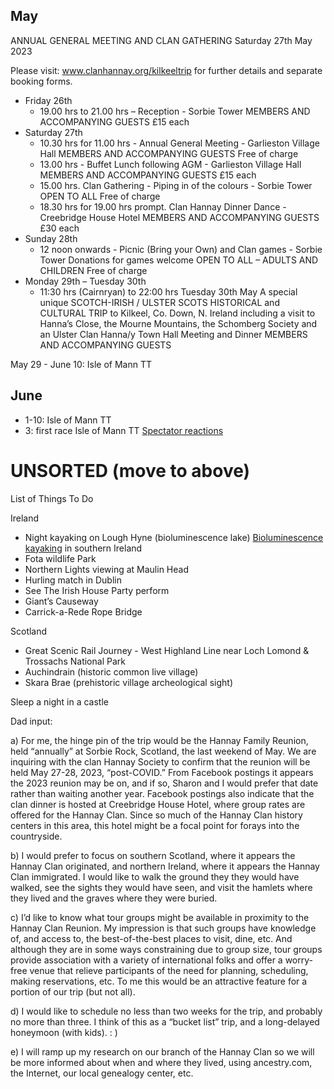 ## May

ANNUAL GENERAL MEETING AND CLAN GATHERING Saturday 27th May 2023

Please visit: www.clanhannay.org/kilkeeltrip for further details and separate booking forms.   

* Friday 26th
  * 19.00 hrs to 21.00 hrs – Reception - Sorbie Tower MEMBERS AND ACCOMPANYING GUESTS £15 each
* Saturday 27th
  * 10.30 hrs for 11.00 hrs - Annual General Meeting - Garlieston Village Hall MEMBERS AND ACCOMPANYING GUESTS Free of charge
  * 13.00 hrs - Buffet Lunch following AGM - Garlieston Village Hall MEMBERS AND ACCOMPANYING GUESTS £15 each
  * 15.00 hrs. Clan Gathering - Piping in of the colours - Sorbie Tower OPEN TO ALL Free of charge
  * 18.30 hrs for 19.00 hrs prompt. Clan Hannay Dinner Dance - Creebridge House Hotel MEMBERS AND ACCOMPANYING GUESTS £30 each
* Sunday 28th
  * 12 noon onwards - Picnic (Bring your Own) and Clan games - Sorbie Tower Donations for games welcome OPEN TO ALL – ADULTS AND CHILDREN Free of charge
* Monday 29th – Tuesday 30th
  * 11:30 hrs (Cairnryan) to 22:00 hrs Tuesday 30th May A special unique SCOTCH-IRISH / ULSTER SCOTS HISTORICAL and CULTURAL TRIP to Kilkeel, Co. Down, N. Ireland including a visit to Hanna’s Close, the Mourne Mountains, the Schomberg Society and an Ulster Clan Hanna/y Town Hall Meeting and Dinner MEMBERS AND ACCOMPANYING GUESTS


May 29 - June 10: Isle of Mann TT

## June 

* 1-10: Isle of Mann TT
* 3: first race Isle of Mann TT [Spectator reactions](https://www.youtube.com/watch?v=EcMN2WGQm2k)


# UNSORTED (move to above)

List of Things To Do 

Ireland

* Night kayaking on Lough Hyne (bioluminescence lake) [Bioluminescence kayaking](https://www.youtube.com/watch?v=Unj1BVOUzdc) in southern Ireland
* Fota wildlife Park
* Northern Lights viewing at Maulin Head 
* Hurling match in Dublin
* See The Irish House Party perform
* Giant’s Causeway
* Carrick-a-Rede Rope Bridge 

Scotland

* Great Scenic Rail Journey - West Highland Line near Loch Lomond & Trossachs National Park 
* Auchindrain (historic common live village)
* Skara Brae (prehistoric village archeological sight) 

Sleep a night in a castle 

Dad input: 

a) For me, the hinge pin of the trip would be the Hannay Family Reunion, held “annually” at Sorbie Rock, Scotland, the last weekend of May. We are inquiring with the clan Hannay Society to confirm that the reunion will be held May 27-28, 2023, “post-COVID.” From Facebook postings it appears the 2023 reunion may be on, and if so, Sharon and I would prefer that date rather than waiting another year. Facebook postings also indicate that the clan dinner is hosted at Creebridge House Hotel, where group rates are offered for the Hannay Clan. Since so much of the Hannay Clan history centers in this area, this hotel might be a focal point for forays into the countryside.  

b) I would prefer to focus on southern Scotland, where it appears the Hannay Clan originated, and northern Ireland, where it appears the Hannay Clan immigrated. I would like to walk the ground they they would have walked, see the sights they would have seen, and visit the hamlets where they lived and the graves where they were buried.

c) I’d like to know what tour groups might be available in proximity to the Hannay Clan Reunion. My impression is that such groups have knowledge of, and access to, the best-of-the-best places to visit, dine, etc. And although they are in some ways constraining due to group size, tour groups provide association with a variety of international folks and offer a worry-free venue that relieve participants of the need for planning, scheduling, making reservations, etc. To me this would be an attractive feature for a portion of our trip (but not all). 

d) I would like to schedule no less than two weeks for the trip, and probably no more than three. I think of this as a “bucket list” trip, and a long-delayed honeymoon (with kids).  :  ) 

e) I will ramp up my research on our branch of the Hannay Clan so we will be more informed about when and where they lived, using ancestry.com, the Internet, our local genealogy center, etc.  

